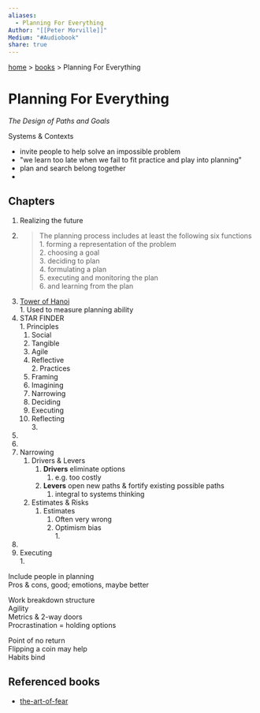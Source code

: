 ```yaml
---  
aliases:  
  - Planning For Everything  
Author: "[[Peter Morville]]"  
Medium: "#Audiobook"  
share: true  
---  
```

[ home](/index.md) > [ books](/books/index.md) > Planning For Everything  
# Planning For Everything  
_The Design of Paths and Goals_  
  
Systems & Contexts  
  
- invite people to help solve an impossible problem  
- "we learn too late when we fail to fit practice and play into planning"  
- plan and search belong together  
-   
  
## Chapters  
1. Realizing the future  
  1. > The planning process includes at least the following six functions  
    1. forming a representation of the problem  
    2. choosing a goal  
    3. deciding to plan  
    4. formulating a plan  
    5. executing and monitoring the plan  
    6. and learning from the plan  
  2. [Tower of Hanoi](tower-of-hanoi.md)  
    1. Used to measure planning ability  
  3. STAR FINDER  
    1. Principles  
      1. Social  
      2. Tangible  
      3. Agile  
      4. Reflective  
    2. Practices  
      1. Framing  
      2. Imagining  
      3. Narrowing  
      4. Deciding  
      5. Executing  
      6. Reflecting  
    3.   
2.   
3.   
4. Narrowing  
    1. Drivers & Levers  
        1. **Drivers** eliminate options  
            1. e.g. too costly  
        2. **Levers** open new paths & fortify existing possible paths   
            1. integral to systems thinking  
    2. Estimates & Risks  
        1. Estimates  
            1. Often very wrong  
            2. Optimism bias  
                1.   
5.   
6. Executing  
    1.   
  
Include people in planning  
Pros & cons, good; emotions, maybe better  
  
Work breakdown structure  
Agility  
Metrics & 2-way doors  
Procrastination = holding options  
  
Point of no return  
Flipping a coin may help  
Habits bind  
  
  
## Referenced books  
- [the-art-of-fear](the-art-of-fear.md)  
